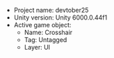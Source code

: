 <!-- UNITY CODE ASSIST INSTRUCTIONS START -->
- Project name: devtober25
- Unity version: Unity 6000.0.44f1
- Active game object:
  - Name: Crosshair
  - Tag: Untagged
  - Layer: UI
<!-- UNITY CODE ASSIST INSTRUCTIONS END -->